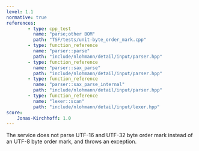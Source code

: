 ```yaml
---
level: 1.1
normative: true
references:
        - type: cpp_test
          name: "parse;other BOM"
          path: "TSF/tests/unit-byte_order_mark.cpp"
        - type: function_reference
          name: "parser::parse"
          path: "include/nlohmann/detail/input/parser.hpp"
        - type: function_reference
          name: "parser::sax_parse"
          path: "include/nlohmann/detail/input/parser.hpp"
        - type: function_reference
          name: "parser::sax_parse_internal"
          path: "include/nlohmann/detail/input/parser.hpp"
        - type: function_reference
          name: "lexer::scan"
          path: "include/nlohmann/detail/input/lexer.hpp"
score:
    Jonas-Kirchhoff: 1.0
---
```


The service does not parse UTF-16 and UTF-32 byte order mark instead of an UTF-8 byte order mark, and throws an exception.